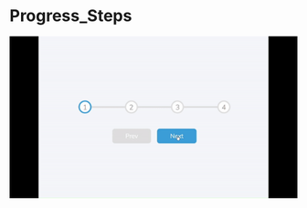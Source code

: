 # Progress_Steps

![](https://github.com/hamdeth3/Projects/blob/main/2%20-%20Progress%20Steps/progressStepsGIF.gif)
